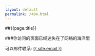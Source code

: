```yaml
---
layout: default 
permalink: /404.html
---
```


##{{page.title}}

###你访问的页面已经迷失在了网络的海洋里

可以邮件联系: <a href="mailto:{{ site.email }}">{{ site.email }}</a>

